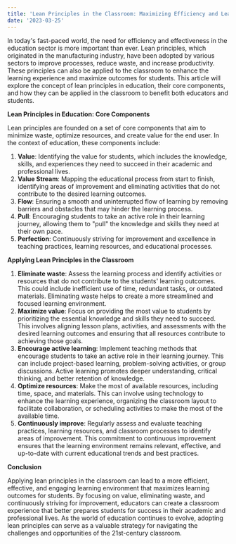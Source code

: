 ```yaml
---
title: 'Lean Principles in the Classroom: Maximizing Efficiency and Learning Outcomes'
date: '2023-03-25'
---
```


In today's fast-paced world, the need for efficiency and effectiveness in the education sector is more important than ever. Lean principles, which originated in the manufacturing industry, have been adopted by various sectors to improve processes, reduce waste, and increase productivity. These principles can also be applied to the classroom to enhance the learning experience and maximize outcomes for students. This article will explore the concept of lean principles in education, their core components, and how they can be applied in the classroom to benefit both educators and students.

**Lean Principles in Education: Core Components**

Lean principles are founded on a set of core components that aim to minimize waste, optimize resources, and create value for the end user. In the context of education, these components include:

1. **Value**: Identifying the value for students, which includes the knowledge, skills, and experiences they need to succeed in their academic and professional lives.
2. **Value Stream**: Mapping the educational process from start to finish, identifying areas of improvement and eliminating activities that do not contribute to the desired learning outcomes.
3. **Flow**: Ensuring a smooth and uninterrupted flow of learning by removing barriers and obstacles that may hinder the learning process.
4. **Pull**: Encouraging students to take an active role in their learning journey, allowing them to "pull" the knowledge and skills they need at their own pace.
5. **Perfection**: Continuously striving for improvement and excellence in teaching practices, learning resources, and educational processes.

**Applying Lean Principles in the Classroom**

1. **Eliminate waste**: Assess the learning process and identify activities or resources that do not contribute to the students' learning outcomes. This could include inefficient use of time, redundant tasks, or outdated materials. Eliminating waste helps to create a more streamlined and focused learning environment.
2. **Maximize value**: Focus on providing the most value to students by prioritizing the essential knowledge and skills they need to succeed. This involves aligning lesson plans, activities, and assessments with the desired learning outcomes and ensuring that all resources contribute to achieving those goals.
3. **Encourage active learning**: Implement teaching methods that encourage students to take an active role in their learning journey. This can include project-based learning, problem-solving activities, or group discussions. Active learning promotes deeper understanding, critical thinking, and better retention of knowledge.
4. **Optimize resources**: Make the most of available resources, including time, space, and materials. This can involve using technology to enhance the learning experience, organizing the classroom layout to facilitate collaboration, or scheduling activities to make the most of the available time.
5. **Continuously improve**: Regularly assess and evaluate teaching practices, learning resources, and classroom processes to identify areas of improvement. This commitment to continuous improvement ensures that the learning environment remains relevant, effective, and up-to-date with current educational trends and best practices.

**Conclusion**

Applying lean principles in the classroom can lead to a more efficient, effective, and engaging learning environment that maximizes learning outcomes for students. By focusing on value, eliminating waste, and continuously striving for improvement, educators can create a classroom experience that better prepares students for success in their academic and professional lives. As the world of education continues to evolve, adopting lean principles can serve as a valuable strategy for navigating the challenges and opportunities of the 21st-century classroom.
